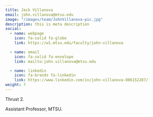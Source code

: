 ```yaml
---
title: Jack Villanova
email: john.villanova@mtsu.edu
image: "/images/team/JohnVillanova-pic.jpg"
description: this is meta description
social:
  - name: webpage
    icon: fa-solid fa-globe 
    link: https://w1.mtsu.edu/faculty/john-villanova 

  - name: email
    icon: fa-solid fa-envelope
    link: mailto:john.villanova@mtsu.edu

  - name: linkedin
    icon: fa-brands fa-linkedin
    link: https://www.linkedin.com/in/john-villanova-086152287/
weight: 7
---
```

Thrust 2.

Assistant Professor, MTSU.
